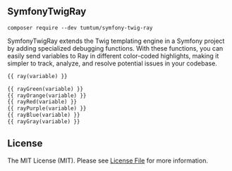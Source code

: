 SymfonyTwigRay
--------------

```
composer require --dev tumtum/symfony-twig-ray
```

SymfonyTwigRay extends the Twig templating engine in a Symfony project by adding specialized debugging functions. 
With these functions, you can easily send variables to Ray in different color-coded highlights, 
making it simpler to track, analyze, and resolve potential issues in your codebase.


```html
{{ ray(variable) }}

{{ rayGreen(variable) }}
{{ rayOrange(variable) }}
{{ rayRed(variable) }}
{{ rayPurple(variable) }}
{{ rayBlue(variable) }}
{{ rayGray(variable) }}
```

## License

The MIT License (MIT). Please see [License File](LICENSE.md) for more information.
